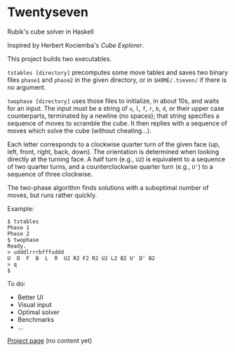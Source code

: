 Twentyseven
===========

Rubik's cube solver in Haskell

Inspired by Herbert Kociemba's
*Cube Explorer*.

This project builds two executables.

`tstables [directory]` precomputes some move tables and saves two binary files
`phase1` and `phase2` in the given directory,
or in `$HOME/.tseven/` if there is no argument.

`twophase [directory]` uses those files to initialize, in about 10s,
and waits for an input. The input must be a string of
`u`, `l`, `f`, `r`, `b`, `d`, or their upper case counterparts,
terminated by a newline (no spaces);
that string specifies a sequence of moves to scramble the cube.
It then replies with a sequence of moves which solve the cube
(without cheating...).

Each letter corresponds to a clockwise quarter turn of the given face
(up, left, front, right, back, down).
The orientation is determined when looking directly at the turning face.
A half turn (e.g., `U2`) is equivalent to a sequence of two quarter turns,
and a counterclockwise quarter turn (e.g., `U'`) to a sequence of three
clockwise.

The two-phase algorithm finds solutions with a suboptimal number of moves,
but runs rather quickly.

Example:

    $ tstables
    Phase 1
    Phase 2
    $ twophase
    Ready.
    > udddlrrrbfffuddd
    U  D  F  B  L  R  U2 R2 F2 R2 U2 L2 B2 U' D' B2
    > q
    $

To do:
- Better UI
- Visual input
- Optimal solver
- Benchmarks
- ...

[Project page](https://lysxia.github.io/twentyseven) (no content yet)

